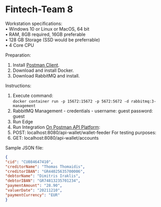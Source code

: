 # Fintech-Team 8

Workstation specifications: </br>
• Windows 10 or Linux or MacOS, 64 bit </br>
• RAM, 8GB required, 16GB preferable </br>
• 128 GB Storage (SSD would be preferrable) </br>
• 4 Core CPU </br>

Preparation:
1. Install [Postman Client](https://www.postman.com/product/rest-client/). 
2. Download and install Docker.
3. Download RabbitMQ and install.


Instructions:
1. Execute command: </br> ```docker container run -p 15672:15672 -p 5672:5672 -d rabbitmq:3-management```
2. RabbitMQ Management - credentials - username: guest password: guest
3. Run Edge
4. Run Integration
 [On Postman API Platform](https://www.postman.com):
5. POST: localhost:8080/api-wallet/wallet-feeder
 For testing purposes:
6. GET: localhost:8080/api-wallet/accounts


Sample JSON file:
```json
{
"cid": "CU084647410",
"creditorName": "Thomas Thomaidis",
"creditorIBAN": "GR44025635700006",
"debtorName": "Dimitris Iraklis",
"debtorIBAN": "GR74813235701234",
"paymentAmount": "28.90",
"valuerDate": "20211210",
"paymentCurrency": "EUR"
}
```
